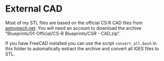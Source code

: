 External CAD
============

Most of my STL files are based on the official CS:R CAD files
from [astromech.net](http://astromech.net). You will need an account to
download the archive "Blueprints/01-Official/CS-R Blueprints/CSR - CAD.zip".

If you have FreeCAD installed you can use the script `convert_all.bash` in this
folder to automatically extract the archive and convert all IGES files to STL.
